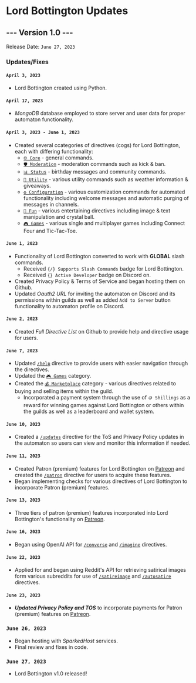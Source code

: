 # Lord Bottington Updates

## --- Version 1.0 ---

Release Date: `June 27, 2023`

### Updates/Fixes

#### `April 3, 2023`
- Lord Bottington created using Python.

#### `April 17, 2023`
- *MongoDB* database employed to store server and user data for proper automaton functionality.

#### `April 3, 2023 - June 1, 2023`
- Created several ccategories of directives (cogs) for Lord Bottington, each with differing functionality:
  + [`🌐 Core`](https://github.com/xxjsweezeyxx/Lord-Bottington/blob/main/Full%20Directive%20List.md#core) - general commands.
  + [`🛡️ Moderation`](https://github.com/xxjsweezeyxx/Lord-Bottington/blob/main/Full%20Directive%20List.md#moderation) - moderation commands such as kick & ban.
  + [`📊 Status`](https://github.com/xxjsweezeyxx/Lord-Bottington/blob/main/Full%20Directive%20List.md#status) - birthday messages and community commands.
  + [`🔧 Utility`](https://github.com/xxjsweezeyxx/Lord-Bottington/blob/main/Full%20Directive%20List.md#utility) - various utility commands such as weather information & giveaways.
  + [`⚙️ Configuration`](https://github.com/xxjsweezeyxx/Lord-Bottington/blob/main/Full%20Directive%20List.md#configuration) - various customization commands for automated functionality including welcome messages and automatic purging of messages in channels.
  + [`🎉 Fun`](https://github.com/xxjsweezeyxx/Lord-Bottington/blob/main/Full%20Directive%20List.md#fun) - various entertaining directives including image & text manipulation and crystal ball.
  + [`🎮 Games`](https://github.com/xxjsweezeyxx/Lord-Bottington/blob/main/Full%20Directive%20List.md#games) - various single and multiplayer games including Connect Four and Tic-Tac-Toe.

#### `June 1, 2023`
- Functionality of Lord Bottington converted to work with **GLOBAL** slash commands.
  + Received `{/} Supports Slash Commands` badge for Lord Bottington.
  + Received `{} Active Developer` badge on Discord on.
- Created Privacy Policy & Terms of Service and began hosting them on Github.
- Updated *Oauth2 URL* for inviting the automaton on Discord and its permissions within guilds as well as added `Add to Server` button functionality to automaton profile on Discord.

#### `June 2, 2023`
- Created *Full Directive List* on Github to provide help and directive usage for users.

#### `June 7, 2023`
- Updated [`/help`](https://github.com/xxjsweezeyxx/Lord-Bottington/blob/main/Full%20Directive%20List.md#help) directive to provide users with easier navigation through the directives.
- Updated the [`🎮 Games`](https://github.com/xxjsweezeyxx/Lord-Bottington/blob/main/Full%20Directive%20List.md#games) category.
- Created the [`💰 Marketplace`](https://github.com/xxjsweezeyxx/Lord-Bottington/blob/main/Full%20Directive%20List.md#marketplace) category - various directives related to buying and selling items within the guild.
  + Incorporated a payment system through the use of `🪙 Shillings` as a reward for winning games against Lord Bottington or others within the guilds as well as a leaderboard and wallet system.

#### `June 10, 2023`
- Created a [`/updates`](https://github.com/xxjsweezeyxx/Lord-Bottington/blob/main/Full%20Directive%20List.md#updates) directive for the ToS and Privacy Policy updates in the automaton so users can view and monitor this information if needed.

#### `June 11, 2023`
- Created Patron (premium) features for Lord Bottington on [Patreon](https://www.patreon.com/LordBottington) and created the [`/patron`](https://github.com/xxjsweezeyxx/Lord-Bottington/blob/main/Full%20Directive%20List.md#patron) directive for users to acquire these features.
- Began implementing checks for various directives of Lord Bottington to incorporate Patron (premium) features.

#### `June 13, 2023`
- Three tiers of patron (premium) features incorporated into Lord Bottington's functionality on [Patreon](https://www.patreon.com/LordBottington).

#### `June 16, 2023`
- Began using OpenAI API for [`/converse`](https://github.com/xxjsweezeyxx/Lord-Bottington/blob/main/Full%20Directive%20List.md#converse) and [`/imagine`](https://github.com/xxjsweezeyxx/Lord-Bottington/blob/main/Full%20Directive%20List.md#imagine) directives.

#### `June 22, 2023`
- Applied for and began using Reddit's API for retrieving satirical images form various subreddits for use of [`/satireimage`](https://github.com/xxjsweezeyxx/Lord-Bottington/blob/main/Full%20Directive%20List.md#satireimage) and [`/autosatire`](https://github.com/xxjsweezeyxx/Lord-Bottington/blob/main/Full%20Directive%20List.md#autosatire) directives.

#### `June 23, 2023`
- ***Updated Privacy Policy and TOS*** to incorporate payments for Patron (premium) features on [Patreon](https://www.patreon.com/LordBottington).

### `June 26, 2023`
- Began hosting with *SparkedHost* services.
- Final review and fixes in code.

### `June 27, 2023`
- Lord Bottington v1.0 released!
